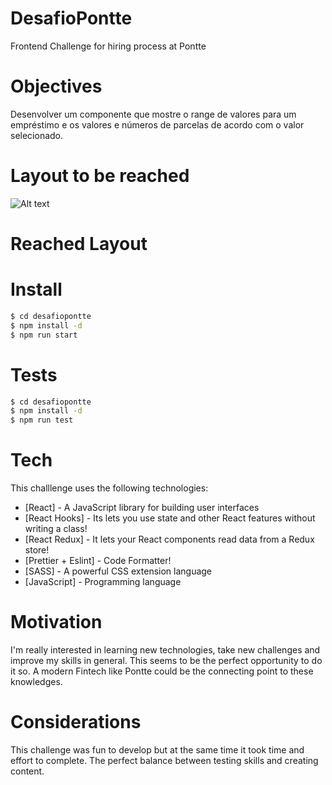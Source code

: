 # DesafioPontte

Frontend Challenge for hiring process at Pontte 

# Objectives
Desenvolver um componente que mostre o range de valores para um empréstimo e os valores e números de parcelas de acordo com o valor selecionado.

# Layout to be reached
![Alt text](./../images/objective.png)

# Reached Layout


# Install
```sh
$ cd desafiopontte
$ npm install -d
$ npm run start
```

# Tests
```sh
$ cd desafiopontte
$ npm install -d
$ npm run test
```

# Tech

This challlenge uses the following technologies:

* [React] - A JavaScript library for building user interfaces
* [React Hooks] - Its lets you use state and other React features without writing a class!
* [React Redux] - It lets your React components read data from a Redux store!
* [Prettier + Eslint] - Code Formatter!
* [SASS] - A powerful CSS extension language
* [JavaScript] - Programming language

# Motivation
I'm really interested in learning new technologies, take new challenges and improve my skills in general. This seems to be the perfect opportunity to do it so.
A modern Fintech like Pontte could be the connecting point to these knowledges.

# Considerations
This challenge was fun to develop but at the same time it took time and effort to complete.
The perfect balance between testing skills and creating content.
